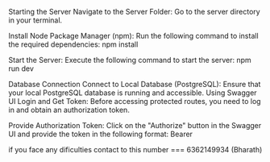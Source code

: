 Starting the Server
Navigate to the Server Folder: Go to the server directory in your terminal.

Install Node Package Manager (npm): Run the following command to install the required dependencies:
npm install

Start the Server: Execute the following command to start the server:
npm run dev

Database Connection
Connect to Local Database (PostgreSQL): Ensure that your local PostgreSQL database is running and accessible.
Using Swagger UI
Login and Get Token: Before accessing protected routes, you need to log in and obtain an authorization token.

Provide Authorization Token: Click on the "Authorize" button in the Swagger UI and provide the token in the following format:
Bearer <token>

if you face any dificulties contact to this number === 6362149934 (Bharath)
